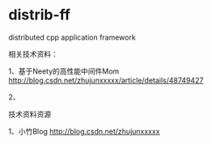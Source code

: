 # distrib-ff
distributed cpp application framework


相关技术资料：

1、基于Neety的高性能中间件Mom
http://blog.csdn.net/zhujunxxxxx/article/details/48749427

2、

技术资料资源

1、小竹Blog
http://blog.csdn.net/zhujunxxxxx
